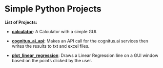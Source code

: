# Simple Python Projects

**List of Projects:**

- [**calculator**](https://github.com/gurkandyilmaz/courses-and-tutorials/tree/master/python_programming/python_projects/calculator): A Calculator with a simple GUI.<br /> 

- [**cognitus_ai_api**](https://github.com/gurkandyilmaz/courses-and-tutorials/tree/master/python_programming/python_projects/cognitus_ai_api): Makes an API call for the cognitus.ai services then writes the results to txt and excel files.<br />

- [**plot_linear_regression**](https://github.com/gurkandyilmaz/courses-and-tutorials/tree/master/python_programming/python_projects/plot_linear_regression): Draws a Linear Regression line on a GUI window based on the points clicked by the user.<br />

